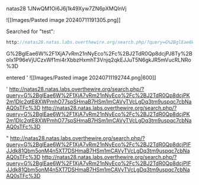 
natas28
1JNwQM1Oi6J6j1k49Xyw7ZN6pXMQInVj

![[Images/Pasted image 20240711191305.png]]

Searched for "test":
```php
http://natas28.natas.labs.overthewire.org/search.php/?query=G%2BglEae6W%2F1XjA7vRm21nNyEco%2Fc%2BJ2TdR0Qp8dcjPK%2FZEJpSw8lYr3%2BNDY3VpFZKSh%2FPMVHnhLmbzHIY7GAR1bVcy3Ix3D2Q5cVi8F6bmY%3D
```

G%2BglEae6W%2F1XjA7vRm21nNyEco%2Fc%2BJ2TdR0Qp8dcjPJ8Ty%2BoIx1P96eVjUCzxWf1mi4rXbbzHxmhT3Vnjq2qkEJJuT5N6gkJR5mVucRLNRo%3D

entered '
![[Images/Pasted image 20240711192744.png|600]]

'
http://natas28.natas.labs.overthewire.org/search.php/?query=G%2BglEae6W%2F1XjA7vRm21nNyEco%2Fc%2BJ2TdR0Qp8dcjPK2m1Dlc2qtE8XWPmhO77spSHmaB7HSm1mCAVyTVcLgDq3tm9uspqc7cbNaAQ0sTFc%3D
http://natas28.natas.labs.overthewire.org/search.php/?query=G%2BglEae6W%2F1XjA7vRm21nNyEco%2Fc%2BJ2TdR0Qp8dcjPK2m1Dlc2qtE8XWPmhO77spSHmaB7HSm1mCAVyTVcLgDq3tm9uspqc7cbNaAQ0sTFc%3D

"
http://natas28.natas.labs.overthewire.org/search.php/?query=G%2BglEae6W%2F1XjA7vRm21nNyEco%2Fc%2BJ2TdR0Qp8dcjPIFJJdk81Qbm5onM4n5XT7DSHmaB7HSm1mCAVyTVcLgDq3tm9uspqc7cbNaAQ0sTFc%3D
http://natas28.natas.labs.overthewire.org/search.php/?query=G%2BglEae6W%2F1XjA7vRm21nNyEco%2Fc%2BJ2TdR0Qp8dcjPIFJJdk81Qbm5onM4n5XT7DSHmaB7HSm1mCAVyTVcLgDq3tm9uspqc7cbNaAQ0sTFc%3D